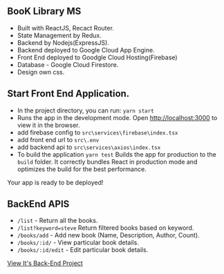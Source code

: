 ## BooK Library MS
* Built with ReactJS, Recact Router.
* State Management by Redux.
* Backend by Nodejs(ExpressJS).
* Backend deployed to Google Cloud App Engine.
* Front End deployed to Goodgle Cloud Hosting(Firebase)
* Database - Google Cloud Firestore.
* Design own css.

## Start Front End Application.

* In the project directory, you can run: `yarn start`
* Runs the app in the development mode. Open [http://localhost:3000](http://localhost:3000) to view it in the browser.
* add firebase config to `src\services\firebase\index.tsx`
* add front end url to `src\.env`
* add backend api to `src\services\axios\index.tsx`
* To build the application `yarn test` Builds the app for production to the `build` folder. It correctly bundles React in production mode and optimizes the build for the best performance.

Your app is ready to be deployed!

## BackEnd APIS
* `/list` - Return all the books.
* `/list?keyword=steve` Return filtered books based on keyword.
* `/books/add` - Add new book (Name, Description, Author, Count).
* `/books/:id/` - View particular book details.
* `/books/:id/edit` - Edit particular book details.

[View It's Back-End Project](https://github.com/argodeep/NodejS-Backend-Book_library)
